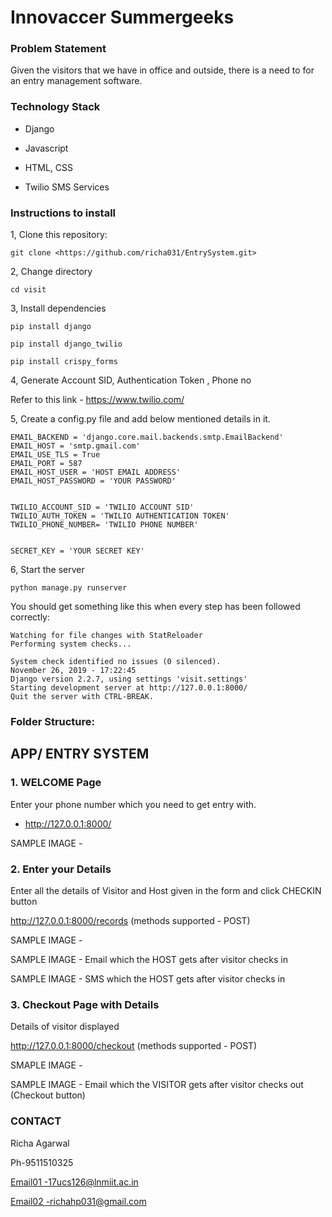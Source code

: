 Innovaccer Summergeeks
==============================================

### Problem Statement

Given the visitors that we have in office and outside, there is a need to for an entry management
software.

### Technology Stack

-   Django

-   Javascript

-   HTML, CSS

-   Twilio SMS Services

### Instructions to install

1, Clone this repository:

```git clone <https://github.com/richa031/EntrySystem.git>```

2, Change directory

```cd visit```

3, Install dependencies

```pip install django```

```pip install django_twilio```

```pip install crispy_forms```

4, Generate Account SID, Authentication Token , Phone no

   Refer to this link - <https://www.twilio.com/>

5, Create a config.py file and add below mentioned details in it.
```
EMAIL_BACKEND = 'django.core.mail.backends.smtp.EmailBackend'
EMAIL_HOST = 'smtp.gmail.com'
EMAIL_USE_TLS = True
EMAIL_PORT = 587
EMAIL_HOST_USER = 'HOST EMAIL ADDRESS'
EMAIL_HOST_PASSWORD = 'YOUR PASSWORD'


TWILIO_ACCOUNT_SID = 'TWILIO ACCOUNT SID'
TWILIO_AUTH_TOKEN = 'TWILIO AUTHENTICATION TOKEN'
TWILIO_PHONE_NUMBER= 'TWILIO PHONE NUMBER'


SECRET_KEY = 'YOUR SECRET KEY'
```

6, Start the server

```python manage.py runserver```

You should get something like this when every step has been followed correctly:
```
Watching for file changes with StatReloader
Performing system checks...

System check identified no issues (0 silenced).
November 26, 2019 - 17:22:45
Django version 2.2.7, using settings 'visit.settings'
Starting development server at http://127.0.0.1:8000/
Quit the server with CTRL-BREAK.
```

### Folder Structure:



APP/ ENTRY SYSTEM
---------------

### 1\. WELCOME Page

Enter your phone number which you need to get entry with.

 - http://127.0.0.1:8000/ 

SAMPLE IMAGE -



### 2\. Enter your Details

Enter all the details of Visitor and Host given in the form and click CHECKIN button

http://127.0.0.1:8000/records  (methods supported - POST)

SAMPLE IMAGE -

SAMPLE IMAGE - Email which the HOST gets after visitor checks in

SAMPLE IMAGE - SMS which the HOST gets after visitor checks in
 
### 3\. Checkout Page with Details

Details of visitor displayed

http://127.0.0.1:8000/checkout  (methods supported - POST)

SMAPLE IMAGE - 

SAMPLE IMAGE - Email which the VISITOR gets after visitor checks out (Checkout button)


### CONTACT

Richa Agarwal

Ph-9511510325

[Email01 -17ucs126@lnmiit.ac.in](mailto:Email-17ucs126@lnmiit.ac.in)

[Email02 ](mailto:Email-17ucs126@lnmiit.ac.in)<-richahp031@gmail.com>

